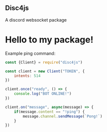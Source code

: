 ## Disc4js
A discord websocket package

# Hello to my package!

Example ping command:

````js
const {Client} = require("disc4js")

const client = new Client("TOKEN", {
    intents: 514
})

client.once("ready", () => {
    console.log("BOT ONLINE!")
})

client.on("message", async(message) => {
    if(message.content == "!ping") {
        message.channel.sendMessage(`Pong!`)
    }
})
````